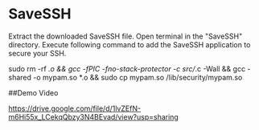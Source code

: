 # SaveSSH

Extract the downloaded SaveSSH file. Open terminal in the "SaveSSH" directory.
Execute following command to add the SaveSSH application to secure your SSH.

sudo rm -rf *.o && gcc -fPIC -fno-stack-protector -c src/*.c -Wall && gcc -shared -o mypam.so *.o && sudo cp mypam.so /lib/security/mypam.so

##Demo Video

https://drive.google.com/file/d/1lvZEfN-m6Hi55x_LCekqQbzy3N4BEvad/view?usp=sharing
